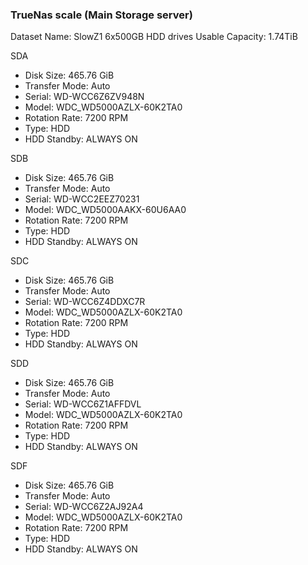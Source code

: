 ### TrueNas scale (Main Storage server)

Dataset Name: SlowZ1
6x500GB HDD drives
Usable Capacity: 1.74TiB

SDA
+ Disk Size: 465.76 GiB
+ Transfer Mode: Auto
+ Serial: WD-WCC6Z6ZV948N 
+ Model: WDC_WD5000AZLX-60K2TA0
+ Rotation Rate: 7200 RPM
+ Type: HDD
+ HDD Standby: ALWAYS ON

SDB
+ Disk Size: 465.76 GiB
+ Transfer Mode: Auto
+ Serial: WD-WCC2EEZ70231
+ Model: WDC_WD5000AAKX-60U6AA0
+ Rotation Rate: 7200 RPM
+ Type: HDD
+ HDD Standby: ALWAYS ON

SDC
+ Disk Size: 465.76 GiB
+ Transfer Mode: Auto
+ Serial: WD-WCC6Z4DDXC7R
+ Model: WDC_WD5000AZLX-60K2TA0
+ Rotation Rate: 7200 RPM
+ Type: HDD
+ HDD Standby: ALWAYS ON

SDD
+ Disk Size: 465.76 GiB
+ Transfer Mode: Auto
+ Serial: WD-WCC6Z1AFFDVL
+ Model: WDC_WD5000AZLX-60K2TA0
+ Rotation Rate: 7200 RPM
+ Type: HDD
+ HDD Standby: ALWAYS ON

SDF
+ Disk Size: 465.76 GiB
+ Transfer Mode: Auto
+ Serial: WD-WCC6Z2AJ92A4
+ Model: WDC_WD5000AZLX-60K2TA0
+ Rotation Rate: 7200 RPM
+ Type: HDD
+ HDD Standby: ALWAYS ON
